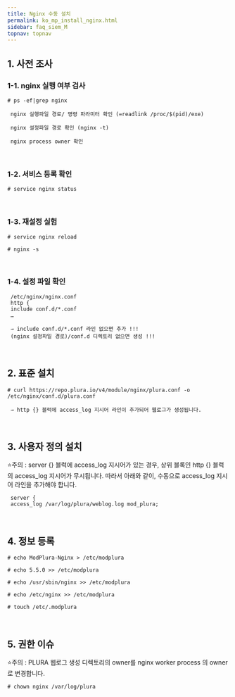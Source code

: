 ```yaml
---
title: Nginx 수동 설치
permalink: ko_mp_install_nginx.html
sidebar: faq_siem_M
topnav: topnav
---
```


## 1. 사전 조사

### 1-1. nginx 실행 여부 검사

`# ps -ef|grep nginx`

     nginx 실행파일 경로/ 명령 파라미터 확인 (=readlink /proc/$(pid)/exe)

     nginx 설정파일 경로 확인 (nginx -t)

     nginx process owner 확인

<br />

### 1-2. 서비스 등록 확인

`# service nginx status`

<br />

### 1-3. 재설정 실험

`# service nginx reload`

`# nginx -s`

<br />

### 1-4. 설정 파일 확인

     /etc/nginx/nginx.conf
     http {
     include conf.d/*.conf
     …

     → include conf.d/*.conf 라인 없으면 추가 !!!
     (nginx 설정파일 경로)/conf.d 디렉토리 없으면 생성 !!!

<br />

## 2. 표준 설치

`# curl https://repo.plura.io/v4/module/nginx/plura.conf -o /etc/nginx/conf.d/plura.conf`

     → http {} 블럭에 access_log 지시어 라인이 추가되어 웹로그가 생성됩니다.

<br />

## 3. 사용자 정의 설치

⭐주의 : server {} 블럭에 access_log 지시어가 있는 경우, 상위 블록인 http {} 블럭의 access_log
지시어가 무시됩니다. 따라서 아래와 같이, 수동으로 access_log 지시어 라인을 추가해야 합니다.

     server {
     access_log /var/log/plura/weblog.log mod_plura;

<br />

## 4. 정보 등록

`# echo ModPlura-Nginx > /etc/modplura`

`# echo 5.5.0 >> /etc/modplura`

`# echo /usr/sbin/nginx >> /etc/modplura`

`# echo /etc/nginx >> /etc/modplura`

`# touch /etc/.modplura`

<br />

## 5. 권한 이슈

⭐주의 : PLURA 웹로그 생성 디렉토리의 owner를 nginx worker process 의 owner로 변경합니다.

`# chown nginx /var/log/plura`